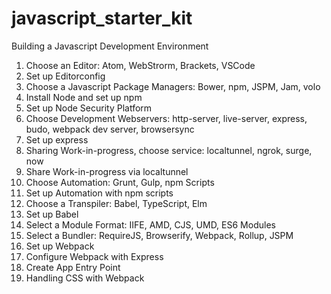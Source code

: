 # javascript_starter_kit
Building a Javascript Development Environment

1. Choose an Editor: Atom, WebStrorm, Brackets, VSCode
2. Set up Editorconfig
3. Choose a Javascript Package Managers: Bower, npm, JSPM, Jam, volo
4. Install Node and set up npm
5. Set up Node Security Platform
6. Choose Development Webservers: http-server, live-server, express, budo, webpack dev server, browsersync
7. Set up express
8. Sharing Work-in-progress, choose service: localtunnel, ngrok, surge, now
9. Share Work-in-progress via localtunnel
10. Choose Automation: Grunt, Gulp, npm Scripts
11. Set up Automation with npm scripts
12. Choose a Transpiler: Babel, TypeScript, Elm
13. Set up Babel
14. Select a Module Format: IIFE, AMD, CJS, UMD, ES6 Modules
15. Select a Bundler: RequireJS, Browserify, Webpack, Rollup, JSPM
16. Set up Webpack
17. Configure Webpack with Express
18. Create App Entry Point 
19. Handling CSS with Webpack
